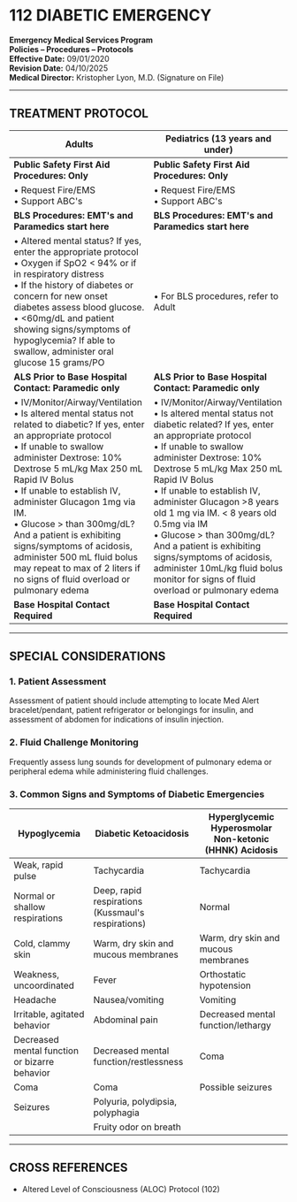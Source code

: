 # 112 DIABETIC EMERGENCY

**Emergency Medical Services Program**  
**Policies – Procedures – Protocols**  
**Effective Date:** 09/01/2020  
**Revision Date:** 04/10/2025  
**Medical Director:** Kristopher Lyon, M.D. (Signature on File)

---

## TREATMENT PROTOCOL

| **Adults** | **Pediatrics (13 years and under)** |
|------------|-------------------------------------|
| **Public Safety First Aid Procedures: Only** | **Public Safety First Aid Procedures: Only** |
| • Request Fire/EMS<br>• Support ABC's | • Request Fire/EMS<br>• Support ABC's |
| **BLS Procedures: EMT's and Paramedics start here** | **BLS Procedures: EMT's and Paramedics start here** |
| • Altered mental status? If yes, enter the appropriate protocol<br>• Oxygen if SpO2 < 94% or if in respiratory distress<br>• If the history of diabetes or concern for new onset diabetes assess blood glucose.<br>• <60mg/dL and patient showing signs/symptoms of hypoglycemia? If able to swallow, administer oral glucose 15 grams/PO | • For BLS procedures, refer to Adult |
| **ALS Prior to Base Hospital Contact: Paramedic only** | **ALS Prior to Base Hospital Contact: Paramedic only** |
| • IV/Monitor/Airway/Ventilation<br>• Is altered mental status not related to diabetic? If yes, enter an appropriate protocol<br>• If unable to swallow administer Dextrose: 10% Dextrose 5 mL/kg Max 250 mL Rapid IV Bolus<br>• If unable to establish IV, administer Glucagon 1mg via IM.<br>• Glucose > than 300mg/dL? And a patient is exhibiting signs/symptoms of acidosis, administer 500 mL fluid bolus may repeat to max of 2 liters if no signs of fluid overload or pulmonary edema | • IV/Monitor/Airway/Ventilation<br>• Is altered mental status not diabetic related? If yes, enter an appropriate protocol<br>• If unable to swallow administer Dextrose: 10% Dextrose 5 mL/kg Max 250 mL Rapid IV Bolus<br>• If unable to establish IV, administer Glucagon >8 years old 1 mg via IM. < 8 years old 0.5mg via IM<br>• Glucose > than 300mg/dL? And a patient is exhibiting signs/symptoms of acidosis, administer 10mL/kg fluid bolus monitor for signs of fluid overload or pulmonary edema |
| **Base Hospital Contact Required** | **Base Hospital Contact Required** |

---

## SPECIAL CONSIDERATIONS

### 1. Patient Assessment

Assessment of patient should include attempting to locate Med Alert bracelet/pendant, patient refrigerator or belongings for insulin, and assessment of abdomen for indications of insulin injection.

### 2. Fluid Challenge Monitoring

Frequently assess lung sounds for development of pulmonary edema or peripheral edema while administering fluid challenges.

### 3. Common Signs and Symptoms of Diabetic Emergencies

| **Hypoglycemia** | **Diabetic Ketoacidosis** | **Hyperglycemic Hyperosmolar Non-ketonic (HHNK) Acidosis** |
|------------------|---------------------------|-----------------------------------------------------------|
| Weak, rapid pulse | Tachycardia | Tachycardia |
| Normal or shallow respirations | Deep, rapid respirations (Kussmaul's respirations) | Normal |
| Cold, clammy skin | Warm, dry skin and mucous membranes | Warm, dry skin and mucous membranes |
| Weakness, uncoordinated | Fever | Orthostatic hypotension |
| Headache | Nausea/vomiting | Vomiting |
| Irritable, agitated behavior | Abdominal pain | Decreased mental function/lethargy |
| Decreased mental function or bizarre behavior | Decreased mental function/restlessness | Coma |
| Coma | Coma | Possible seizures |
| Seizures | Polyuria, polydipsia, polyphagia | |
| | Fruity odor on breath | |

---

## CROSS REFERENCES

- Altered Level of Consciousness (ALOC) Protocol (102)

